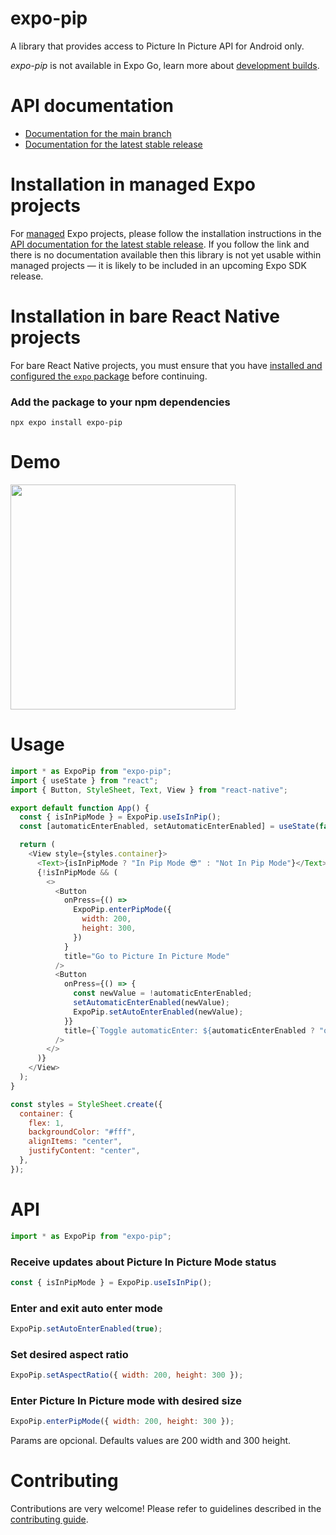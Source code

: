 # expo-pip

A library that provides access to Picture In Picture API for Android only.

_expo-pip_ is not available in Expo Go, learn more about [development builds](https://docs.expo.dev/develop/development-builds/introduction/).

# API documentation

- [Documentation for the main branch](https://github.com/expo/expo/blob/main/docs/pages/versions/unversioned/sdk/pip.md)
- [Documentation for the latest stable release](https://docs.expo.dev/versions/latest/sdk/pip/)

# Installation in managed Expo projects

For [managed](https://docs.expo.dev/archive/managed-vs-bare/) Expo projects, please follow the installation instructions in the [API documentation for the latest stable release](#api-documentation). If you follow the link and there is no documentation available then this library is not yet usable within managed projects &mdash; it is likely to be included in an upcoming Expo SDK release.

# Installation in bare React Native projects

For bare React Native projects, you must ensure that you have [installed and configured the `expo` package](https://docs.expo.dev/bare/installing-expo-modules/) before continuing.

### Add the package to your npm dependencies

```
npx expo install expo-pip
```

# Demo

<a href="https://github.com/EdgarJMesquita/expo-pip"><img src="./docs/assets/demo.gif" width="360"></a>

# Usage

```js
import * as ExpoPip from "expo-pip";
import { useState } from "react";
import { Button, StyleSheet, Text, View } from "react-native";

export default function App() {
  const { isInPipMode } = ExpoPip.useIsInPip();
  const [automaticEnterEnabled, setAutomaticEnterEnabled] = useState(false);

  return (
    <View style={styles.container}>
      <Text>{isInPipMode ? "In Pip Mode 😎" : "Not In Pip Mode"}</Text>
      {!isInPipMode && (
        <>
          <Button
            onPress={() =>
              ExpoPip.enterPipMode({
                width: 200,
                height: 300,
              })
            }
            title="Go to Picture In Picture Mode"
          />
          <Button
            onPress={() => {
              const newValue = !automaticEnterEnabled;
              setAutomaticEnterEnabled(newValue);
              ExpoPip.setAutoEnterEnabled(newValue);
            }}
            title={`Toggle automaticEnter: ${automaticEnterEnabled ? "on" : "off"}`}
          />
        </>
      )}
    </View>
  );
}

const styles = StyleSheet.create({
  container: {
    flex: 1,
    backgroundColor: "#fff",
    alignItems: "center",
    justifyContent: "center",
  },
});
```

# API

```js
import * as ExpoPip from "expo-pip";
```

### Receive updates about Picture In Picture Mode status

```js
const { isInPipMode } = ExpoPip.useIsInPip();
```

### Enter and exit auto enter mode

```js
ExpoPip.setAutoEnterEnabled(true);
```

### Set desired aspect ratio

```js
ExpoPip.setAspectRatio({ width: 200, height: 300 });
```

### Enter Picture In Picture mode with desired size

```js
ExpoPip.enterPipMode({ width: 200, height: 300 });
```

Params are opcional. Defaults values are 200 width and 300 height.

# Contributing

Contributions are very welcome! Please refer to guidelines described in the [contributing guide](https://github.com/expo/expo#contributing).
